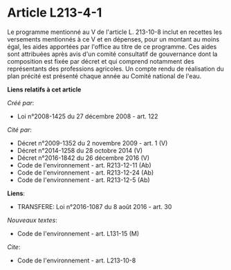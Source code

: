 # Article L213-4-1

Le programme mentionné au V de l'article L. 213-10-8 inclut en recettes les versements mentionnés à ce V et en dépenses, pour
un montant au moins égal, les aides apportées par l'office au titre de ce programme. Ces aides sont attribuées après avis
d'un comité consultatif de gouvernance dont la composition est fixée par décret et qui comprend notamment des représentants
des professions agricoles. Un compte rendu de réalisation du plan précité est présenté chaque année au Comité national de
l'eau.

**Liens relatifs à cet article**

_Créé par_:

  - Loi n°2008-1425 du 27 décembre 2008 - art. 122

_Cité par_:

  - Décret n°2009-1352 du 2 novembre 2009 - art. 1 (V)
  - Décret n°2014-1258 du 28 octobre 2014 (V)
  - Décret n°2016-1842 du 26 décembre 2016 (V)
  - Code de l'environnement - art. R213-12-11 (Ab)
  - Code de l'environnement - art. R213-12-24 (Ab)
  - Code de l'environnement - art. R213-12-5 (Ab)

**Liens**:

  - TRANSFERE: Loi n°2016-1087 du 8 août 2016 - art. 30

_Nouveaux textes_:

  - Code de l'environnement - art. L131-15 (M)

_Cite_:

  - Code de l'environnement - art. L213-10-8
